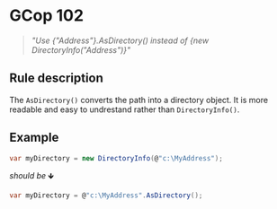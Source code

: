﻿# GCop 102

> *"Use \{"Address"}.AsDirectory() instead of \{new DirectoryInfo("Address")}"*

## Rule description

The `AsDirectory()` converts the path into a directory object. It is more readable and easy to undrestand rather than `DirectoryInfo()`.

## Example

```csharp
var myDirectory = new DirectoryInfo(@"c:\MyAddress");
```

*should be* 🡻

```csharp
var myDirectory = @"c:\MyAddress".AsDirectory();
```
